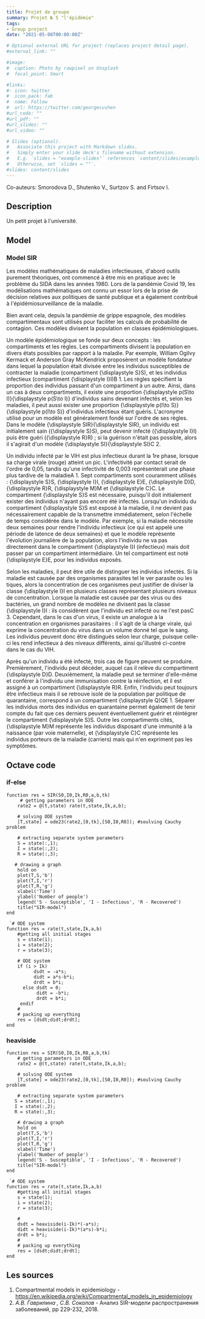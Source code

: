 ```yaml
---
title: Projet de groupe
summary: Projet № 5 "l'épidémie"
tags:
- Group project
date: "2021-05-08T00:00:00Z"

# Optional external URL for project (replaces project detail page).
#external_link: ""

#image:
#  caption: Photo by rawpixel on Unsplash
#  focal_point: Smart

#links:
#- icon: twitter
#  icon_pack: fab
#  name: Follow
#  url: https://twitter.com/georgecushen
#url_code: ""
#url_pdf: ""
#url_slides: ""
#url_video: ""

# Slides (optional).
#   Associate this project with Markdown slides.
#   Simply enter your slide deck's filename without extension.
#   E.g. `slides = "example-slides"` references `content/slides/example-slides.md`.
#   Otherwise, set `slides = ""`.
#slides: content/slides
---
```


Co-auteurs: Smorodova D., Shutenko V., Surtzov S. and Firtsov I.

## Description

Un petit projet à l'université.

## Model

### Model SIR

Les modèles mathématiques de maladies infectieuses, d'abord outils purement théoriques, ont commencé à être mis en pratique avec le problème du SIDA dans les années 1980. Lors de la pandémie Covid 19, les modélisations mathématiques ont connu un essor lors de la prise de décision relatives aux politiques de santé publique et a également contribué à l'épidémiosurveillance de la maladie.

Bien avant cela, depuis la pandémie de grippe espagnole, des modèles compartimentaux sont utilisés pour faciliter les calculs de probabilité de contagion. Ces modèles divisent la population en classes épidémiologiques.

Un modèle épidémiologique se fonde sur deux concepts : les compartiments et les règles. Les compartiments divisent la population en divers états possibles par rapport à la maladie. Par exemple, William Ogilvy Kermack et Anderson Gray McKendrick proposèrent un modèle fondateur dans lequel la population était divisée entre les individus susceptibles de contracter la maladie (compartiment {\displaystyle S}S), et les individus infectieux (compartiment {\displaystyle I}I)B 1. Les règles spécifient la proportion des individus passant d'un compartiment à un autre. Ainsi, dans un cas à deux compartiments, il existe une proportion {\displaystyle p(S\to I)}{\displaystyle p(S\to I)} d'individus sains devenant infectés et, selon les maladies, il peut aussi exister une proportion {\displaystyle p(I\to S)}{\displaystyle p(I\to S)} d'individus infectieux étant guéris. L'acronyme utilisé pour un modèle est généralement fondé sur l'ordre de ses règles. Dans le modèle {\displaystyle SIR}{\displaystyle SIR}, un individu est initialement sain ({\displaystyle S}S), peut devenir infecté ({\displaystyle I}I) puis être guéri ({\displaystyle R}R) ; si la guérison n'était pas possible, alors il s'agirait d'un modèle {\displaystyle SI}{\displaystyle SI}C 2.

Un individu infecté par le VIH est plus infectieux durant la 1re phase, lorsque sa charge virale (rouge) atteint un pic. L'infectivité par contact serait de l'ordre de 0,05, tandis qu'une infectivité de 0,003 représenterait une phase plus tardive de la maladieA 1.
Sept compartiments sont couramment utilisés : {\displaystyle S}S, {\displaystyle I}I, {\displaystyle E}E, {\displaystyle D}D, {\displaystyle R}R, {\displaystyle M}M et {\displaystyle C}C. Le compartiment {\displaystyle S}S est nécessaire, puisqu'il doit initialement exister des individus n'ayant pas encore été infectés. Lorsqu'un individu du compartiment {\displaystyle S}S est exposé à la maladie, il ne devient pas nécessairement capable de la transmettre immédiatement, selon l'échelle de temps considérée dans le modèle. Par exemple, si la maladie nécessite deux semaines pour rendre l'individu infectieux (ce qui est appelé une période de latence de deux semaines) et que le modèle représente l'évolution journalière de la population, alors l'individu ne va pas directement dans le compartiment {\displaystyle I}I (infectieux) mais doit passer par un compartiment intermédiaire. Un tel compartiment est noté {\displaystyle E}E, pour les individus exposés.

Selon les maladies, il peut être utile de distinguer les individus infectés. Si la maladie est causée par des organismes parasites tel le ver parasite ou les tiques, alors la concentration de ces organismes peut justifier de diviser la classe {\displaystyle I}I en plusieurs classes représentant plusieurs niveaux de concentration. Lorsque la maladie est causée par des virus ou des bactéries, un grand nombre de modèles ne divisent pas la classe {\displaystyle I}I : ils considèrent que l'individu est infecté ou ne l'est pasC 3. Cependant, dans le cas d'un virus, il existe un analogue à la concentration en organismes parasitaires : il s'agit de la charge virale, qui exprime la concentration du virus dans un volume donné tel que le sang. Les individus peuvent donc être distingués selon leur charge, puisque celle-ci les rend infectieux à des niveaux différents, ainsi qu'illustré ci-contre dans le cas du VIH.

Après qu'un individu a été infecté, trois cas de figure peuvent se produire. Premièrement, l'individu peut décéder, auquel cas il relève du compartiment {\displaystyle D}D. Deuxièmement, la maladie peut se terminer d'elle-même et conférer à l'individu une immunisation contre la réinfection, et il est assigné à un compartiment {\displaystyle R}R. Enfin, l'individu peut toujours être infectieux mais il se retrouve isolé de la population par politique de quarantaine, correspond à un compartiment {\displaystyle Q}QE 1. Séparer les individus morts des individus en quarantaine permet également de tenir compte du fait que ces derniers peuvent éventuellement guérir et réintégrer le compartiment {\displaystyle S}S. Outre les compartiments cités, {\displaystyle M}M représente les individus disposant d'une immunité à la naissance (par voie maternelle), et {\displaystyle C}C représente les individus porteurs de la maladie (carriers) mais qui n'en expriment pas les symptômes.

## Octave code

### if-else

>>
    function res = SIR(S0,I0,Ik,R0,a,b,tk)
         # getting parameters in ODE
        rate2 = @(t,state) rate(t,state,Ik,a,b);
    
        # solving ODE system
        [T,state] = ode23(rate2,[0,tk],[S0,I0,R0]); #soulving Cauchy problem

        # extracting separate system parameters
        S = state(:,1);
        I = state(:,2);
        R = state(:,3);

       # drawing a graph
        hold on
        plot(T,S,'b')
        plot(T,I,'r')
        plot(T,R,'g')
        xlabel('Time')
        ylabel('Number of people')
        legend('S - Susceptible', 'I - Infectious', 'R - Recovered')
        title("SIR-model")
    end

     `# ODE system
    function res = rate(t,state,Ik,a,b)
        #getting all initial stages
        s = state(1);
        i = state(2);
        r = state(3);
    
        # ODE system
        if (i > Ik)
              dsdt = -a*s;
              didt = a*s-b*i;
              drdt = b*i;
          else dsdt = 0;
               didt = -b*i;
               drdt = b*i;
         endif
        #
        # packing up everything
        res = [dsdt;didt;drdt];
    end
>>

### heaviside

>>
    function res = SIR(S0,I0,Ik,R0,a,b,tk)
        # getting parameters in ODE
        rate2 = @(t,state) rate(t,state,Ik,a,b);
    
        # solving ODE system
        [T,state] = ode23(rate2,[0,tk],[S0,I0,R0]); #soulving Cauchy problem

        # extracting separate system parameters
       S = state(:,1);
       I = state(:,2);
       R = state(:,3);

        # drawing a graph
        hold on
        plot(T,S,'b')
        plot(T,I,'r')
        plot(T,R,'g')
        xlabel('Time')
        ylabel('Number of people')
        legend('S - Susceptible', 'I - Infectious', 'R - Recovered')
        title("SIR-model")
    end

     `# ODE system
    function res = rate(t,state,Ik,a,b)
        #getting all initial stages
        s = state(1);
        i = state(2);
        r = state(3);
    
        # 
        dsdt = heaviside(i-Ik)*(-a*s);
        didt = heaviside(i-Ik)*(a*s)-b*i;
        drdt = b*i;
        #
        # packing up everything
        res = [dsdt;didt;drdt];
    end
>>

## Les sources

1. Compartmental models in epidemiology - https://en.wikipedia.org/wiki/Compartmental_models_in_epidemiology
2. *А.В. Гаврилина , С.В. Соколов* - Анализ SIR-модели распространения заболеваний, pp 229-232, 2018.

